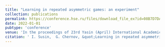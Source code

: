 ```yaml
---
title: "Learning in repeated asymmetric games: an experiment"
collection: publications
permalink: https://conference.hse.ru/files/download_file_ex?id=08B7D7DA-A6F7-4806-84B7-70BA64B7CC8D&hash=E2F6F19C2CC318C5C24DEE3AFE053B94
date: 2022-01-01
pubtype: 'conference'
venue: 'In the proceedings of 23rd Yasin (April) International Academic Conference on Economic and Social Development (23rd Yasin Conference)'
citation: ' I. Susin,  G. Chernov, &quot;Learning in repeated asymmetric games: an experiment.&quot; In the proceedings of 23rd Yasin (April) International Academic Conference on Economic and Social Development (23rd Yasin Conference), 2022.'
---
```

<!-- Use [Google Scholar](https://scholar.google.com/scholar?q=Learning+in+repeated+asymmetric+games:+an+experiment){:target="_blank"} for full citation -->